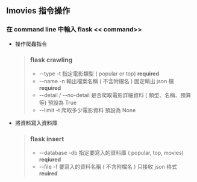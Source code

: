 ##  Imovies 指令操作

### 在 command line 中輸入 flask << command>>

* 操作爬蟲指令

  > ### flask crawling 
  >
  > * --type -t 指定電影類型 ( popular or top)  **required**
  > * --name -n  輸出檔案名稱 ( 不含附檔名 )  固定輸出 json 檔  **required**
  > * --detail / --no-detail  是否爬取電影詳細資料 ( 類型、名稱、預算等)  預設為 True
  > * --limit -t  爬取多少電影資料  預設為 None
  
* 將資料寫入資料庫

  >### flask  insert
  >
  >* --database  -db  指定要寫入的資料庫 ( popular, top, movies)  **reqiured**
  >* --file  -f  要寫入的資料名稱 ( 不含附檔名 )  只接收 json 格式  **reuired**



